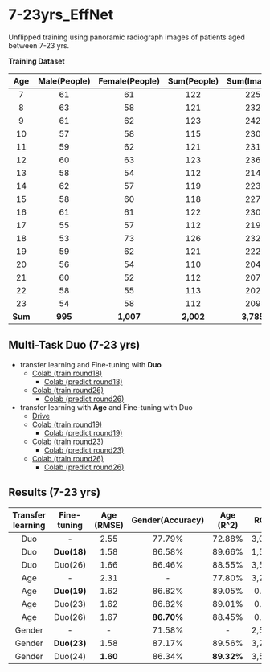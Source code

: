# 7-23yrs_EffNet
Unflipped training using panoramic radiograph images of patients aged between 7-23 yrs.

**Training Dataset**

|  Age  | Male(People)  | Female(People)  | Sum(People)  |  Sum(Images) |
|:-----:|:-------------:|:---------------:|:------------:|:------------:|
|  7    |      61       |       61        |      122     |      225     |
|  8    |      63       |       58        |      121     |      232     |
|  9    |      61       |       62        |      123     |      242     |
|  10   |      57       |       58        |      115     |      230     |
|  11   |      59       |       62        |      121     |      231     |
|  12   |      60       |       63        |      123     |      236     |
|  13   |      58       |       54        |      112     |      214     |
|  14   |      62       |       57        |      119     |      223     |
|  15   |      58       |       60        |      118     |      227     |
|  16   |      61       |       61        |      122     |      230     |
|  17   |      55       |       57        |      112     |      219     |
|  18   |      53       |       73        |      126     |      232     |
|  19   |      59       |       62        |      121     |      222     |
|  20   |      56       |       54        |      110     |      204     |
|  21   |      60       |       52        |      112     |      207     |
|  22   |      58       |       55        |      113     |      202     |
|  23   |      54       |       58        |      112     |      209     |
|**Sum**|    **995**    |    **1,007**    |   **2,002**  |   **3,785**  |

## Multi-Task Duo (7-23 yrs)
* transfer learning and Fine-tuning with **Duo**
  * [Colab (train round18)](https://colab.research.google.com/drive/1EYq2TfD1rz-_dcLBhubZ09I1wOeyBVgA?usp=sharing)
    * [Colab (predict round18)](https://colab.research.google.com/drive/1pTBi_36uTNoY1OToI5wMf3zQtQBduRGO?usp=sharing)
  * [Colab (train round26)](https://colab.research.google.com/drive/1-7xOYkyl0wohi6GfH9OVuh9-QQdl37J7?usp=sharing)
    * [Colab (predict round26)](https://colab.research.google.com/drive/19AqXF1kcoouylNK7bjoRptikT9c2_ZGk?usp=sharing)
* transfer learning with **Age**  and Fine-tuning with Duo
  * [Drive](https://drive.google.com/drive/u/0/folders/1H2nMAkqIiD26xOreEGJv7A_kyaB_F0hq)
  * [Colab (train round19)](https://colab.research.google.com/drive/1_AFMMCKYFS9WnwLvYSDDoINPFL9jecT1#scrollTo=bWEnlTSwazL5)
    * [Colab (predict round19)](https://colab.research.google.com/drive/10q47vAxyiYcOnrd09GfLtHYrPHqfpXvm?usp=sharing)
  * [Colab (train round23)](https://colab.research.google.com/drive/1pe9teVInnuSVp15VvU5zqxd5TkCCp-iL#scrollTo=Zed4TdFcG2iJ)
    * [Colab (predict round23)](https://colab.research.google.com/drive/1Z2IJqaSQXJ9jciR_GW9tzavblfZJoN4I?usp=sharing)
  * [Colab (train round26)](https://colab.research.google.com/drive/1VvWf1lJGbRUbLTjS6WkDeeZa3czz8jaR#scrollTo=Zed4TdFcG2iJ)
    * [Colab (predict round26)](https://colab.research.google.com/drive/1E3Bm_K5M4jg3TbldYRx_u8Jbe1-nHweP?usp=sharing)
  

## Results (7-23 yrs)
|  Transfer learning  | Fine-tuning  | Age (RMSE)  | Gender(Accuracy)  |  Age (R^2) |  ROC   | Epochs |
| :------------------:|:------------:|:-----------:|:-----------------:|:----------:|:------:|:------:|
|         Duo         |      -       |     2.55    |      77.79%       |   72.88%   |  3,000 |
|         Duo         |  **Duo(18)** |     1.58    |      86.58%       |   89.66%   |  1,500 |
|         Duo         |    Duo(26)   |     1.66    |      86.46%       |   88.55%   |  3,500 |
|         Age         |      -       |     2.31    |        -          |   77.80%   |  3,250 |
|         Age         | **Duo(19)**  |     1.62    |      86.82%       |   89.05%   |  0.93  | 1,500 |
|         Age         |   Duo(23)    |     1.62    |      86.82%       |   89.01%   |  0.94  | 2,500 |
|         Age         |   Duo(26)    |     1.67    |    **86.70%**     |   88.45%   |  0.94  | 3,250 |
|        Gender       |      -       |      -      |      71.58%       |     -      |  2,500 |
|        Gender       | **Duo(23)**  |     1.58    |      87.17%       |   89.56%   |  3,250 |
|        Gender       |   Duo(24)    |   **1.60**  |      86.34%       | **89.32%** |  3,500 |

